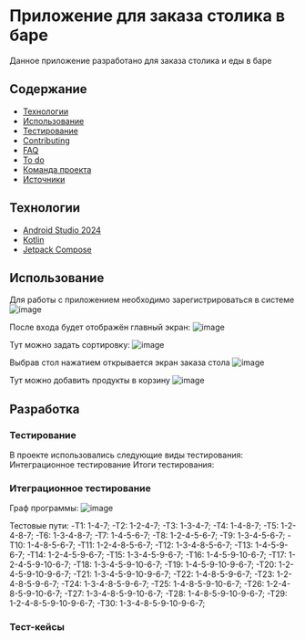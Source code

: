 # Приложение для заказа столика в баре
Данное приложение разработано для заказа столика и еды в баре

## Содержание
- [Технологии](##технологии)
- [Использование](#использование)
- [Тестирование](#тестирование)
- [Contributing](#contributing)
- [FAQ](#faq)
- [To do](#to-do)
- [Команда проекта](#команда-проекта)
- [Источники](#источники)

## Технологии
- [Android Studio 2024](https://developer.android.com/studio)
- [Kotlin](https://kotlinlang.org/)
- [Jetpack Compose](https://www.jetbrains.com/ru-ru/lp/compose-multiplatform/)

## Использование
Для работы с приложением необходимо зарегистрироваться в системе
![image](https://github.com/orderyoo/maximbar/assets/122743400/c00a649c-21fc-4380-8003-1731467b13ee)

После входа будет отображён главный экран:
![image](https://github.com/orderyoo/maximbar/assets/122743400/ca53c678-f629-4889-ba85-04838aa669c8)

Тут можно задать сортировку:
![image](https://github.com/orderyoo/maximbar/assets/122743400/5810cefa-0526-46e3-be09-9eb76badefd4)

Выбрав стол нажатием открывается экран заказа стола
![image](https://github.com/orderyoo/maximbar/assets/122743400/d69a91ab-9a6f-4d52-b601-cc5be4e8ab91)

Тут можно добавить продукты в корзину
![image](https://github.com/orderyoo/maximbar/assets/122743400/e7e3d0ec-daf4-491f-93e1-2c15da38d8ed)

## Разработка
### Тестирование
В проекте использовались следующие виды тестирования: Интеграционное тестирование 
Итоги тестирования:
### Итеграционное тестирование 

Граф программы:
![image](https://github.com/orderyoo/maximbar/assets/122743400/f3d91136-9b98-4b7a-8195-41c0a039e8ee)

Тестовые пути:
-T1:	 1-4-7;
-T2:	 1-2-4-7;
-T3:	 1-3-4-7;
-T4:	 1-4-8-7;
-T5:	 1-2-4-8-7;
-T6:	 1-3-4-8-7;
-T7:	 1-4-5-6-7;
-T8:	 1-2-4-5-6-7;
-T9:	 1-3-4-5-6-7;
-T10:	 1-4-8-5-6-7;
-T11:	 1-2-4-8-5-6-7;
-T12:	 1-3-4-8-5-6-7;
-T13:	 1-4-5-9-6-7;
-T14:	 1-2-4-5-9-6-7;
-T15:	 1-3-4-5-9-6-7;
-T16:	 1-4-5-9-10-6-7;
-T17:	 1-2-4-5-9-10-6-7;
-T18:	 1-3-4-5-9-10-6-7;
-T19:	 1-4-5-9-10-9-6-7;
-T20:	 1-2-4-5-9-10-9-6-7;
-T21:	 1-3-4-5-9-10-9-6-7;
-T22:	 1-4-8-5-9-6-7;
-T23:	 1-2-4-8-5-9-6-7;
-T24:	 1-3-4-8-5-9-6-7;
-T25:	 1-4-8-5-9-10-6-7;
-T26:	 1-2-4-8-5-9-10-6-7;
-T27:	 1-3-4-8-5-9-10-6-7;
-T28:	 1-4-8-5-9-10-9-6-7;
-T29:	 1-2-4-8-5-9-10-9-6-7;
-T30:	 1-3-4-8-5-9-10-9-6-7;

### Тест-кейсы





